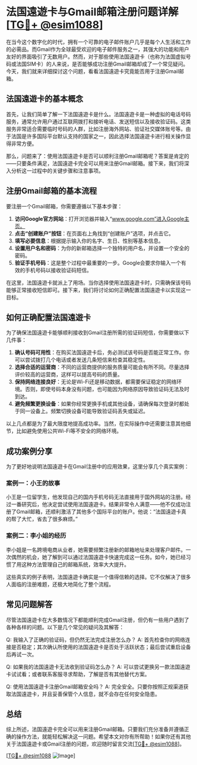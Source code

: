 # 法国遠遊卡与Gmail邮箱注册问题详解[[TG💪+ @esim1088](https://t.me/s/esim1088)]

在当今这个数字化的时代，拥有一个可靠的电子邮件账户几乎是每个人生活和工作的必需品。而Gmail作为全球最受欢迎的电子邮件服务之一，其强大的功能和用户友好的界面吸引了无数用户。然而，对于那些使用法国遠遊卡（也称为法国虚拟号码或法国SIM卡）的人来说，是否能够成功注册Gmail邮箱却成了一个常见疑问。今天，我们就来详细探讨这个问题，看看法国遠遊卡究竟能否用于注册Gmail邮箱。

## 法国遠遊卡的基本概念

首先，让我们简单了解一下法国遠遊卡是什么。法国遠遊卡是一种虚拟的电话号码服务，通常允许用户通过互联网拨打和接听电话、发送短信以及接收验证码。这类服务非常适合需要临时号码的人群，比如注册海外网站、验证社交媒体账号等。由于法国是许多国际平台默认支持的国家之一，因此选择法国遠遊卡进行相关操作显得非常方便。

那么，问题来了：使用法国遠遊卡是否可以顺利注册Gmail邮箱呢？答案是肯定的——只要条件满足，法国遠遊卡完全可以用来注册Gmail邮箱。接下来，我们将深入分析这一过程中的关键步骤和注意事项。

## 注册Gmail邮箱的基本流程

要注册一个Gmail邮箱，你需要遵循以下基本步骤：

1. **访问Google官方网站**：打开浏览器并输入“www.google.com”进入Google主页。
2. **点击“创建账户”按钮**：在页面右上角找到“创建账户”选项，并点击它。
3. **填写必要信息**：根据提示输入你的名字、生日、性别等基本信息。
4. **设置用户名和密码**：为你的新邮箱选择一个独特的用户名，并设置一个安全的密码。
5. **验证手机号码**：这是整个过程中最重要的一步。Google会要求你输入一个有效的手机号码以接收验证码短信。

在这里，法国遠遊卡就派上了用场。当你选择使用法国遠遊卡时，只需确保该号码能够正常接收短信即可。接下来，我们将讨论如何正确配置法国遠遊卡以实现这一目标。

## 如何正确配置法国遠遊卡

为了确保法国遠遊卡能够顺利接收到Gmail注册所需的验证码短信，你需要做以下几件事：

1. **确认号码可用性**：在购买法国遠遊卡后，务必测试该号码是否能正常工作。你可以尝试拨打几个电话或者发送几条短信来检查其稳定性。
2. **选择合适的运营商**：不同的运营商提供的服务质量可能会有所不同。尽量选择评价较高的运营商，这样可以提高号码的质量。
3. **保持网络连接良好**：无论是Wi-Fi还是移动数据，都需要保证稳定的网络环境。否则，即使号码本身没有问题，也可能因为网络原因导致验证码无法及时到达。
4. **避免频繁更换设备**：如果你经常更换手机或其他设备，请确保每次登录时都处于同一设备上。频繁切换设备可能导致验证码丢失或延迟。

以上几点都是为了最大限度地提高成功率。当然，在实际操作中还需要注意其他细节，比如避免使用公共Wi-Fi等不安全的网络环境。

## 成功案例分享

为了更好地说明法国遠遊卡在Gmail注册中的应用效果，这里分享几个真实案例：

### 案例一：小王的故事
小王是一位留学生，他发现自己的国内手机号码无法直接用于国外网站的注册。经过一番研究后，他决定尝试使用法国遠遊卡。结果非常令人满意——他不仅成功注册了Gmail邮箱，还顺利激活了其他多个国际平台的账户。他说：“法国遠遊卡真的帮了大忙，省去了很多麻烦。”

### 案例二：李小姐的经历
李小姐是一名跨境电商从业者，她需要频繁注册新的邮箱地址来处理客户邮件。一次偶然的机会，她了解到可以通过法国遠遊卡快速完成这一任务。如今，她已经习惯了用这种方法管理自己的邮箱系统，效率大大提升。

这些真实的例子表明，法国遠遊卡确实是一个值得信赖的选择。它不仅解决了很多人面临的注册难题，还极大地简化了整个流程。

## 常见问题解答

尽管法国遠遊卡在大多数情况下都能顺利完成Gmail注册，但仍有一些用户遇到了各种各样的问题。以下是几个常见的疑问及其解答：

Q: 我输入了正确的验证码，但仍然无法完成注册怎么办？
A: 首先检查你的网络连接是否稳定；其次确认所使用的法国遠遊卡是否处于活跃状态；最后尝试重启设备后再试一次。

Q: 如果我的法国遠遊卡无法收到验证码怎么办？
A: 可以尝试更换另一款法国遠遊卡试试看；或者联系客服寻求帮助，了解是否有其他替代方案。

Q: 使用法国遠遊卡注册Gmail邮箱安全吗？
A: 完全安全。只要你按照正规渠道获取法国遠遊卡，并且妥善保管个人信息，就不会存在任何安全隐患。

## 总结

综上所述，法国遠遊卡完全可以用来注册Gmail邮箱。只要我们充分准备并遵循正确的操作方法，就能轻松解决这一问题。希望本文对你有所帮助！如果你还有其他关于法国遠遊卡或Gmail注册的问题，欢迎随时留言交流[[TG💪+ @esim1088](https://t.me/s/esim1088)]。

[[TG💪+ @esim1088](https://t.me/s/esim1088) ![Image](https://i.postimg.cc/4NQfJmqS/Snipaste-2025-05-13-00-14-12.png)]